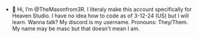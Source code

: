 - 👋 Hi, I’m @TheMasonfrom3R.
I literaly make this account specifically for Heaven Studio.
I have no idea how to code as of 3-12-24 (US) but I will learn.
Wanna talk? My discord is my username.
Pronouns: They/Them. My name may be masc but that doesn't mean I am.
